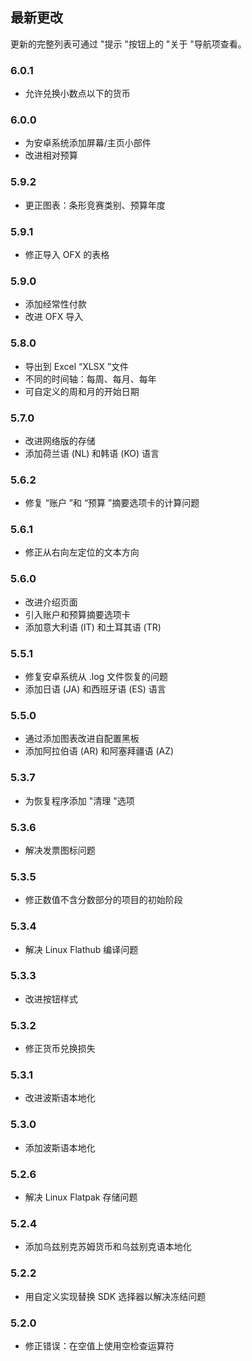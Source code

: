 ## 最新更改

更新的完整列表可通过 "提示 "按钮上的 "关于 "导航项查看。

### 6.0.1
- 允许兑换小数点以下的货币

### 6.0.0
- 为安卓系统添加屏幕/主页小部件
- 改进相对预算

### 5.9.2
- 更正图表：条形竞赛类别、预算年度

### 5.9.1
- 修正导入 OFX 的表格

### 5.9.0
- 添加经常性付款
- 改进 OFX 导入

### 5.8.0
- 导出到 Excel “XLSX ”文件
- 不同的时间轴：每周、每月、每年
- 可自定义的周和月的开始日期

### 5.7.0
- 改进网络版的存储
- 添加荷兰语 (NL) 和韩语 (KO) 语言

### 5.6.2
- 修复 “账户 ”和 “预算 ”摘要选项卡的计算问题

### 5.6.1
- 修正从右向左定位的文本方向 

### 5.6.0
- 改进介绍页面
- 引入账户和预算摘要选项卡
- 添加意大利语 (IT) 和土耳其语 (TR)

### 5.5.1
- 修复安卓系统从 .log 文件恢复的问题
- 添加日语 (JA) 和西班牙语 (ES) 语言 

### 5.5.0
- 通过添加图表改进自配置黑板
- 添加阿拉伯语 (AR) 和阿塞拜疆语 (AZ)

### 5.3.7
- 为恢复程序添加 "清理 "选项  

### 5.3.6
- 解决发票图标问题

### 5.3.5
- 修正数值不含分数部分的项目的初始阶段

### 5.3.4
- 解决 Linux Flathub 编译问题

### 5.3.3
- 改进按钮样式

### 5.3.2
- 修正货币兑换损失

### 5.3.1
- 改进波斯语本地化

### 5.3.0
- 添加波斯语本地化

### 5.2.6
- 解决 Linux Flatpak 存储问题

### 5.2.4
- 添加乌兹别克苏姆货币和乌兹别克语本地化

### 5.2.2
- 用自定义实现替换 SDK 选择器以解决冻结问题

### 5.2.0
- 修正错误：在空值上使用空检查运算符
